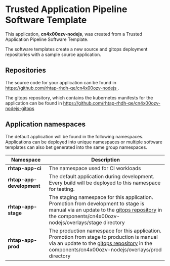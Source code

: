 # Trusted Application Pipeline Software Template

This application, **cn4x00ozv-nodejs**, was created from a Trusted Application Pipeline Software Template.

The software templates create a new source and gitops deployment repositories with a sample source application. 

## Repositories

The source code for your application can be found in [https://github.com/rhtap-rhdh-qe/cn4x00ozv-nodejs ](https://github.com/rhtap-rhdh-qe/cn4x00ozv-nodejs ).
 
The gitops repository, which contains the kubernetes manifests for the application can be found in 
[https://github.com/rhtap-rhdh-qe/cn4x00ozv-nodejs-gitops ](https://github.com/rhtap-rhdh-qe/cn4x00ozv-nodejs-gitops ) 

## Application namespaces 

The default application will be found in the following namespaces. Applications can be deployed into unique namespaces or multiple software templates can also bet generated into the same group namespaces.  

|  Namespace   |  Description   |  
| -------- | -------- |
| **rhtap-app-ci** | The namespace used for CI workloads |
| **rhtap-app-development** | The default application during development. Every build will be deployed to this namespace for testing. |
| **rhtap-app-stage** | The staging namespace for this application. Promotion from development to stage is manual via an update to the [gitops repository](https://github.com/rhtap-rhdh-qe/cn4x00ozv-nodejs-gitops ) in the components/cn4x00ozv-nodejs/overlays/stage directory |
| **rhtap-app-prod** | The production namespace for this application. Promotion from stage to production is manual via an update to the [gitops repository](https://github.com/rhtap-rhdh-qe/cn4x00ozv-nodejs-gitops ) in the components/cn4x00ozv-nodejs/overlays/prod directory |